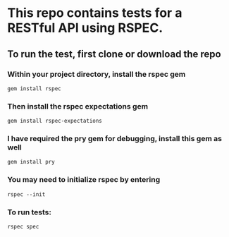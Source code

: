 # This repo contains tests for a RESTful API using RSPEC.

## To run the test, first clone or download the repo

### Within your project directory, install the rspec gem

`gem install rspec`

### Then install the rspec expectations gem

`gem install rspec-expectations`

### I have required the pry gem for debugging, install this gem as well

`gem install pry`

### You may need to initialize rspec by entering

`rspec --init`

### To run tests:

`rspec spec`
